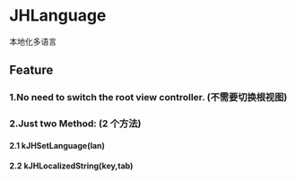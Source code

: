 # JHLanguage
本地化多语言

## Feature
### 1.No need to switch the root view controller. (不需要切换根视图)
### 2.Just two Method: (2 个方法)
#### 2.1 kJHSetLanguage(lan)
#### 2.2 kJHLocalizedString(key,tab)


